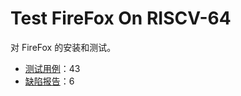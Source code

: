 # Test FireFox On RISCV-64

对 FireFox 的安装和测试。

- [测试用例](https://github.com/ArielHeleneto/Work-PLCT/blob/master/TestFirefox/%E6%B5%8B%E8%AF%95%E7%94%A8%E4%BE%8B%E6%A8%A1%E6%9D%BF.xlsx)：43
- [缺陷报告](https://github.com/ArielHeleneto/Work-PLCT/blob/master/TestFirefox/%E7%BC%BA%E9%99%B7%E6%8A%A5%E5%91%8A%E6%A8%A1%E6%9D%BF.xlsx)：6
